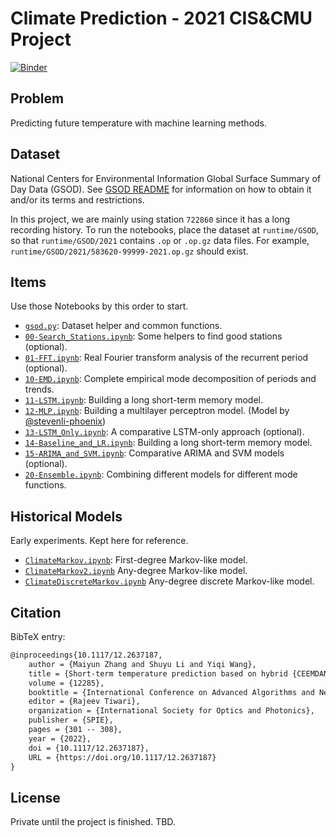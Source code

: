 # Climate Prediction - 2021 CIS&CMU Project

[![Binder](https://mybinder.org/badge_logo.svg)](https://mybinder.org/v2/gh/2021-cis-itml-cc/climate/HEAD)

## Problem
Predicting future temperature with machine learning methods.

## Dataset
National Centers for Environmental Information
Global Surface Summary of Day Data (GSOD).
See [GSOD README](https://github.com/2021-cis-itml-cc/climate/blob/main/README_GSOD.txt)
for information on how to obtain it and/or its terms and restrictions.

In this project, we are mainly using station `722860` since it has a long
recording history. To run the notebooks, place the dataset at `runtime/GSOD`,
so that `runtime/GSOD/2021` contains `.op` or `.op.gz` data files.
For example, `runtime/GSOD/2021/583620-99999-2021.op.gz` should exist.

## Items
Use those Notebooks by this order to start.
 - [`gsod.py`](https://github.com/2021-cis-itml-cc/climate/blob/main/gsod.py):
    Dataset helper and common functions.
 - [`00-Search_Stations.ipynb`](https://github.com/2021-cis-itml-cc/climate/blob/main/00-Search_Stations.ipynb):
    Some helpers to find good stations (optional).
 - [`01-FFT.ipynb`](https://github.com/2021-cis-itml-cc/climate/blob/main/01-FFT.ipynb):
    Real Fourier transform analysis of the recurrent period (optional).
 - [`10-EMD.ipynb`](https://github.com/2021-cis-itml-cc/climate/blob/main/10-EMD.ipynb):
    Complete empirical mode decomposition of periods and trends.
 - [`11-LSTM.ipynb`](https://github.com/2021-cis-itml-cc/climate/blob/main/11-LSTM.ipynb):
    Building a long short-term memory model.
 - [`12-MLP.ipynb`](https://github.com/2021-cis-itml-cc/climate/blob/main/12-MLP.ipynb):
    Building a multilayer perceptron model. (Model by [@stevenli-phoenix](https://github.com/stevenli-phoenix))
 - [`13-LSTM_Only.ipynb`](https://github.com/2021-cis-itml-cc/climate/blob/main/13-LSTM_Only.ipynb):
    A comparative LSTM-only approach (optional).
 - [`14-Baseline_and_LR.ipynb`](https://github.com/2021-cis-itml-cc/climate/blob/main/14-Baseline_and_LR.ipynb):
    Building a long short-term memory model.
 - [`15-ARIMA_and_SVM.ipynb`](https://github.com/2021-cis-itml-cc/climate/blob/main/15-ARIMA_and_SVM.ipynb):
    Comparative ARIMA and SVM models (optional).
 - [`20-Ensemble.ipynb`](https://github.com/2021-cis-itml-cc/climate/blob/main/20-Ensemble.ipynb):
    Combining different models for different mode functions.

## Historical Models
Early experiments. Kept here for reference.
 - [`ClimateMarkov.ipynb`](https://github.com/2021-cis-itml-cc/climate/blob/main/ClimateMarkov.ipynb):
    First-degree Markov-like model.
 - [`ClimateMarkov2.ipynb`](https://github.com/2021-cis-itml-cc/climate/blob/main/ClimateMarkov2.ipynb)
    Any-degree Markov-like model.
 - [`ClimateDiscreteMarkov.ipynb`](https://github.com/2021-cis-itml-cc/climate/blob/main/ClimateDiscreteMarkov.ipynb)
    Any-degree discrete Markov-like model.

## Citation
BibTeX entry:
```tex
@inproceedings{10.1117/12.2637187,
    author = {Maiyun Zhang and Shuyu Li and Yiqi Wang},
    title = {Short-term temperature prediction based on hybrid {CEEMDAN}, neural networks, and linear regression methods},
    volume = {12285},
    booktitle = {International Conference on Advanced Algorithms and Neural Networks (AANN 2022)},
    editor = {Rajeev Tiwari},
    organization = {International Society for Optics and Photonics},
    publisher = {SPIE},
    pages = {301 -- 308},
    year = {2022},
    doi = {10.1117/12.2637187},
    URL = {https://doi.org/10.1117/12.2637187}
}
```

## License
Private until the project is finished. TBD.
